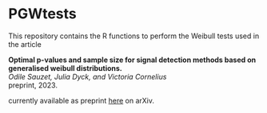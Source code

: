 # PGWtests
This repository contains the R functions to perform the Weibull tests used in the article

**Optimal p-values and sample size for signal detection methods based on generalised weibull distributions.**   
_Odile Sauzet, Julia Dyck, and Victoria Cornelius_  
preprint, 2023.


currently available as preprint [here](https://arxiv.org/abs/2310.20573) on arXiv.

